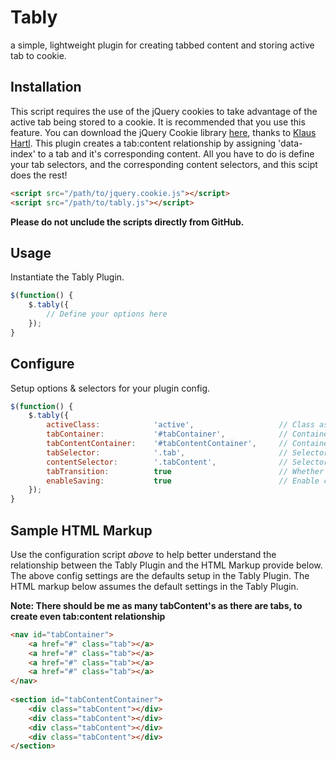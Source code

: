 # Tably

a simple, lightweight plugin for creating tabbed content and storing active tab to cookie.

## Installation

This script requires the use of the jQuery cookies to take advantage of the active tab being stored to a cookie. It is recommended that you use this feature. You can download the jQuery Cookie library <a href="https://github.com/carhartl/jquery-cookie">here</a>, thanks to <a href="https://github.com/carhartl">Klaus Hartl</a>. This plugin creates a tab:content relationship by assigning 'data-index' to a tab and it's corresponding content. All you have to do is define your tab selectors, and the corresponding content selectors, and this scipt does the rest!

```html
<script src="/path/to/jquery.cookie.js"></script>
<script src="/path/to/tably.js"></script>
```

**Please do not unclude the scripts directly from GitHub.**

## Usage

Instantiate the Tably Plugin.
```javascript
$(function() {
	$.tably({
		// Define your options here
	});
}
```

## Configure

Setup options & selectors for your plugin config.
```javascript
$(function() {
	$.tably({
		activeClass:          	'active',					// Class assigned to active tab + content
		tabContainer:         	'#tabContainer',			// Container holding your tabs
		tabContentContainer:  	'#tabContentContainer',		// Container holding tabbed content
		tabSelector:          	'.tab',						// Selector for your tabs
		contentSelector:      	'.tabContent',				// Selector for your tabbed content
		tabTransition:        	true						// Whether or not to fade between tabbed content
		enableSaving:			true						// Enable cookies to save active tab
	});
}
```
## Sample HTML Markup

Use the configuration script *above* to help better understand the relationship between the Tably Plugin and the HTML Markup provide below. The above config settings are the defaults setup in the Tably Plugin. The HTML markup below assumes the default settings in the Tably Plugin. 

**Note: There should be me as many tabContent's as there are tabs, to create even tab:content relationship**


```html
<nav id="tabContainer">
	<a href="#" class="tab"></a>
	<a href="#" class="tab"></a>
	<a href="#" class="tab"></a>
	<a href="#" class="tab"></a>
</nav>
		
<section id="tabContentContainer">
	<div class="tabContent"></div>
	<div class="tabContent"></div>
	<div class="tabContent"></div>
	<div class="tabContent"></div>
</section>
```






